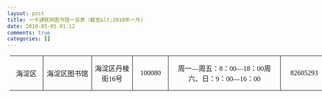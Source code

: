 ```yaml
---
layout: post
title: 一卡通联网图书馆一览表（截至&lt;2010年一月)
date: 2010-05-05 01:12
comments: true
categories: []
---
```

<table style="width: 727pt; border-collapse: collapse; margin-left: 4.4pt;" border="0" cellpadding="0" cellspacing="0" width="969"><tbody><tr style="height: 26.25pt;"><td rowspan="20" style="width: 63px; height: 26.25pt; border-width: medium 1pt 1pt medium; border-style: none solid solid none; border-color: -moz-use-text-color windowtext black -moz-use-text-color; padding: 0cm 5.4pt;" align="left">
<p style="text-align: center;" align="center">
<span style="font-family: 宋体;">海淀区</span></p>
</td>
<td style="width: 97px; height: 26.25pt; border-width: medium 1pt 1pt medium; border-style: none solid solid none; border-color: -moz-use-text-color windowtext windowtext -moz-use-text-color; padding: 0cm 5.4pt;" align="left">
<p style="text-align: center;" align="center">
<span style="font-family: 宋体;">海淀区图书馆</span></p>
</td>
<td style="width: 80px; height: 26.25pt; border-width: medium 1pt 1pt medium; border-style: none solid solid none; border-color: -moz-use-text-color windowtext windowtext -moz-use-text-color; padding: 0cm 5.4pt;" align="left">
<p style="text-align: center;" align="center">
<span style="font-family: 宋体;">海淀区丹棱街<span lang="EN-US" xml:lang="EN-US">16</span>号</span></p>
</td>
<td style="width: 68px; height: 26.25pt; border-width: medium 1pt 1pt medium; border-style: none solid solid none; border-color: -moz-use-text-color windowtext windowtext -moz-use-text-color; padding: 0cm 5.4pt;" align="left">
<p style="text-align: center;" align="center">
<span style="font-family: 宋体;" lang="EN-US" xml:lang="EN-US">100080</span></p>
</td>
<td style="width: 245px; height: 26.25pt; border-width: medium 1pt 1pt medium; border-style: none solid solid none; border-color: -moz-use-text-color windowtext windowtext -moz-use-text-color; padding: 0cm 5.4pt;" align="left">
<p style="text-align: center;" align="center">
<span style="font-family: 宋体;">周一—周五：<span lang="EN-US" xml:lang="EN-US">8</span>：<span lang="EN-US" xml:lang="EN-US">00</span>—<span lang="EN-US" xml:lang="EN-US">18</span>：<span lang="EN-US" xml:lang="EN-US">00</span>周
六、日：<span lang="EN-US" xml:lang="EN-US">9</span>：<span lang="EN-US" xml:lang="EN-US">00</span>—<span lang="EN-US" xml:lang="EN-US">16</span>：<span lang="EN-US" xml:lang="EN-US">00</span></span></p>
</td>
<td style="width: 95px; height: 26.25pt; border-width: medium 1pt 1pt medium; border-style: none solid solid none; border-color: -moz-use-text-color windowtext windowtext -moz-use-text-color; padding: 0cm 5.4pt;" align="left">
<p style="text-align: center;" align="center">
<span style="font-family: 宋体;" lang="EN-US" xml:lang="EN-US">82605293</span></p>
</td>
<td style="width: 65px; height: 26.25pt; border-width: medium 1pt 1pt medium; border-style: none solid solid none; border-color: -moz-use-text-color windowtext windowtext -moz-use-text-color; padding: 0cm 5.4pt;" align="left">
<p style="text-align: center;" align="center">
<b><span style="font-family: 宋体;">通借通还</span></b></p>
</td>
<td style="width: 86px; height: 26.25pt; border-width: medium 1pt 1pt medium; border-style: none solid solid none; border-color: -moz-use-text-color windowtext windowtext -moz-use-text-color; padding: 0cm 5.4pt;" align="left">
<p style="text-align: center;" align="center">
<span style="font-family: 宋体; color: red;"><font size="2">　</font></span></p>
</td>
<td style="height: 26.25pt; border: medium none;" height="35" width="0">　</td>
</tr></tbody></table>
